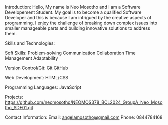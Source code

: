 
Introduction:
Hello, My name is Neo Mosotho and I am a Software Developement Student. 
My goal is to become a qualified Software Developer and this is because I am intrigued by the creative aspects of programming.
I enjoy the challenge of breaking down complex issues into smaller manageable parts and building innovative solutions to address them.

Skills and Technologies:

Soft Skills:
Problem-solving
Communication
Collaboration
Time Management
Adaptability

Version Control/Git:
Git
GitHub

Web Development:
HTML/CSS

Programming Languages:
JavaScript

Projects:
https://github.com/neomosotho/NEOMOS378_BCL2024_GroupA_Neo_Mosotho_SDF01.git

Contact Information:
Email: angelamosotho@gmail.com
Phone: 0844784168



<!---
neomosotho/neomosotho is a ✨ special ✨ repository because its `README.md` (this file) appears on your GitHub profile.
You can click the Preview link to take a look at your changes.
--->
